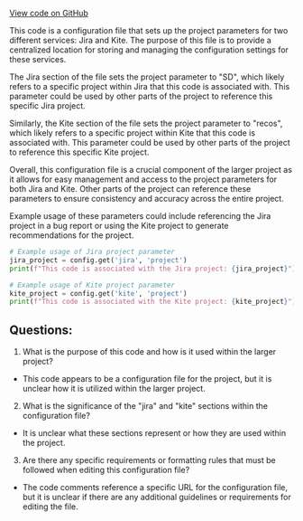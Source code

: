 [View code on GitHub](https://github.com/misbahsy/the-algorithm/src/thrift/com/twitter/recos/user_tweet_graph/CONFIG.ini)

This code is a configuration file that sets up the project parameters for two different services: Jira and Kite. The purpose of this file is to provide a centralized location for storing and managing the configuration settings for these services. 

The Jira section of the file sets the project parameter to "SD", which likely refers to a specific project within Jira that this code is associated with. This parameter could be used by other parts of the project to reference this specific Jira project. 

Similarly, the Kite section of the file sets the project parameter to "recos", which likely refers to a specific project within Kite that this code is associated with. This parameter could be used by other parts of the project to reference this specific Kite project. 

Overall, this configuration file is a crucial component of the larger project as it allows for easy management and access to the project parameters for both Jira and Kite. Other parts of the project can reference these parameters to ensure consistency and accuracy across the entire project. 

Example usage of these parameters could include referencing the Jira project in a bug report or using the Kite project to generate recommendations for the project. 

```python
# Example usage of Jira project parameter
jira_project = config.get('jira', 'project')
print(f"This code is associated with the Jira project: {jira_project}")

# Example usage of Kite project parameter
kite_project = config.get('kite', 'project')
print(f"This code is associated with the Kite project: {kite_project}")
```
## Questions: 
 1. What is the purpose of this code and how is it used within the larger project? 
- This code appears to be a configuration file for the project, but it is unclear how it is utilized within the larger project.

2. What is the significance of the "jira" and "kite" sections within the configuration file? 
- It is unclear what these sections represent or how they are used within the project.

3. Are there any specific requirements or formatting rules that must be followed when editing this configuration file? 
- The code comments reference a specific URL for the configuration file, but it is unclear if there are any additional guidelines or requirements for editing the file.
